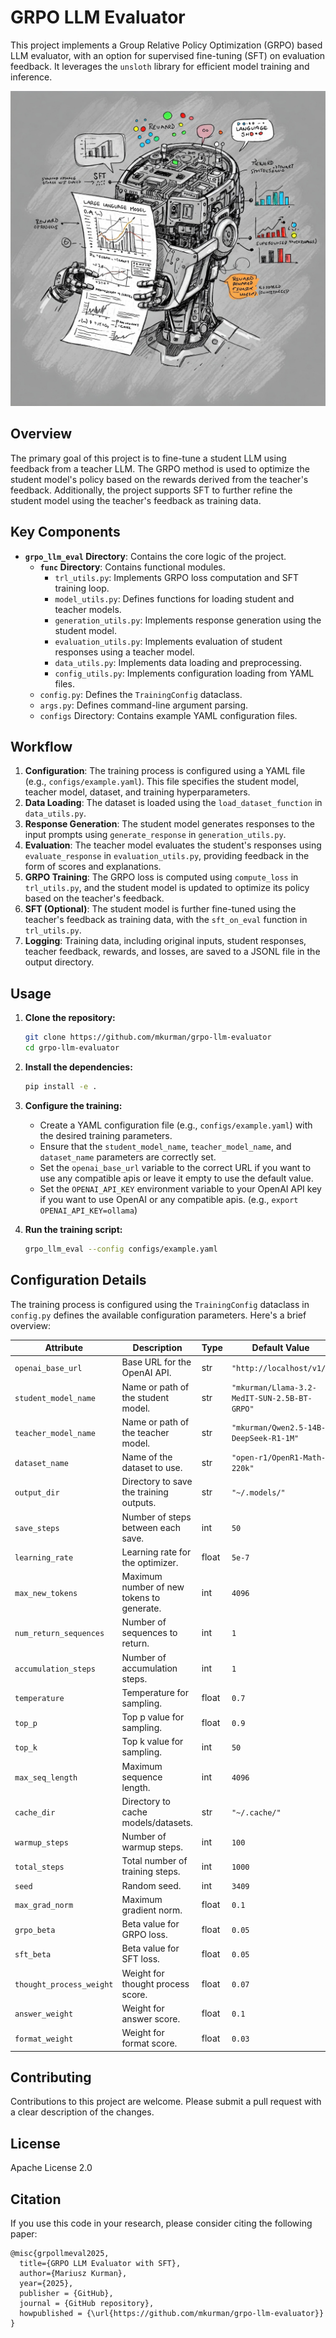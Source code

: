 # GRPO LLM Evaluator

This project implements a Group Relative Policy Optimization (GRPO) based LLM evaluator, with an option for supervised fine-tuning (SFT) on evaluation feedback. It leverages the `unsloth` library for efficient model training and inference.

![GRPO LLM Evaluator @ Imagen 3](image.jpeg)

## Overview

The primary goal of this project is to fine-tune a student LLM using feedback from a teacher LLM. The GRPO method is used to optimize the student model's policy based on the rewards derived from the teacher's feedback. Additionally, the project supports SFT to further refine the student model using the teacher's feedback as training data.

## Key Components

-   **`grpo_llm_eval` Directory**: Contains the core logic of the project.
    -   **`func` Directory**: Contains functional modules.
        -   `trl_utils.py`: Implements GRPO loss computation and SFT training loop.
        -   `model_utils.py`: Defines functions for loading student and teacher models.
        -   `generation_utils.py`: Implements response generation using the student model.
        -   `evaluation_utils.py`: Implements evaluation of student responses using a teacher model.
        -   `data_utils.py`: Implements data loading and preprocessing.
        -   `config_utils.py`: Implements configuration loading from YAML files.
    -   `config.py`: Defines the `TrainingConfig` dataclass.
    -   `args.py`: Defines command-line argument parsing.
    -   `configs` Directory: Contains example YAML configuration files.

## Workflow

1.  **Configuration**: The training process is configured using a YAML file (e.g., `configs/example.yaml`). This file specifies the student model, teacher model, dataset, and training hyperparameters.
2.  **Data Loading**: The dataset is loaded using the `load_dataset_function` in `data_utils.py`.
3.  **Response Generation**: The student model generates responses to the input prompts using `generate_response` in `generation_utils.py`.
4.  **Evaluation**: The teacher model evaluates the student's responses using `evaluate_response` in `evaluation_utils.py`, providing feedback in the form of scores and explanations.
5.  **GRPO Training**: The GRPO loss is computed using `compute_loss` in `trl_utils.py`, and the student model is updated to optimize its policy based on the teacher's feedback.
6.  **SFT (Optional)**: The student model is further fine-tuned using the teacher's feedback as training data, with the `sft_on_eval` function in `trl_utils.py`.
7.  **Logging**: Training data, including original inputs, student responses, teacher feedback, rewards, and losses, are saved to a JSONL file in the output directory.

## Usage

1.  **Clone the repository:**

    ```bash
    git clone https://github.com/mkurman/grpo-llm-evaluator
    cd grpo-llm-evaluator
    ```

2.  **Install the dependencies:**

    ```bash
    pip install -e .
    ```

3.  **Configure the training:**
    -   Create a YAML configuration file (e.g., `configs/example.yaml`) with the desired training parameters.
    -   Ensure that the `student_model_name`, `teacher_model_name`, and `dataset_name` parameters are correctly set.
    -   Set the `openai_base_url` variable to the correct URL if you want to use any compatible apis or leave it empty to use the default value.
    -   Set the `OPENAI_API_KEY` environment variable to your OpenAI API key if you want to use OpenAI or any compatible apis. (e.g., `export OPENAI_API_KEY=ollama`)

4.  **Run the training script:**

    ```bash
    grpo_llm_eval --config configs/example.yaml
    ```

## Configuration Details

The training process is configured using the `TrainingConfig` dataclass in `config.py` defines the available configuration parameters. Here's a brief overview:

| Attribute             | Description                               | Type    | Default Value                      |
| --------------------- | ----------------------------------------- | ------- | ---------------------------------- |
| `openai_base_url`     | Base URL for the OpenAI API.              | str     | `"http://localhost/v1/"`           |
| `student_model_name`  | Name or path of the student model.        | str     | `"mkurman/Llama-3.2-MedIT-SUN-2.5B-BT-GRPO"` |
| `teacher_model_name`  | Name or path of the teacher model.        | str     | `"mkurman/Qwen2.5-14B-DeepSeek-R1-1M"` |
| `dataset_name`        | Name of the dataset to use.               | str     | `"open-r1/OpenR1-Math-220k"`      |
| `output_dir`          | Directory to save the training outputs.   | str     | `"~/.models/"`                     |
| `save_steps`          | Number of steps between each save.        | int     | `50`                               |
| `learning_rate`       | Learning rate for the optimizer.          | float   | `5e-7`                             |
| `max_new_tokens`      | Maximum number of new tokens to generate. | int     | `4096`                             |
| `num_return_sequences`| Number of sequences to return.            | int     | `1`                                |
| `accumulation_steps`  | Number of accumulation steps.             | int     | `1`                                |
| `temperature`         | Temperature for sampling.                 | float   | `0.7`                              |
| `top_p`               | Top p value for sampling.                 | float   | `0.9`                              |
| `top_k`               | Top k value for sampling.                 | int     | `50`                               |
| `max_seq_length`      | Maximum sequence length.                  | int     | `4096`                             |
| `cache_dir`           | Directory to cache models/datasets.       | str     | `"~/.cache/"`                      |
| `warmup_steps`        | Number of warmup steps.                   | int     | `100`                              |
| `total_steps`         | Total number of training steps.           | int     | `1000`                             |
| `seed`                | Random seed.                              | int     | `3409`                             |
| `max_grad_norm`       | Maximum gradient norm.                      | float   | `0.1`                              |
| `grpo_beta`           | Beta value for GRPO loss.                 | float   | `0.05`                             |
| `sft_beta`            | Beta value for SFT loss.                  | float   | `0.05`                             |
| `thought_process_weight`| Weight for thought process score.       | float   | `0.07`                             |
| `answer_weight`       | Weight for answer score.                  | float   | `0.1`                              |
| `format_weight`         | Weight for format score.                  | float   | `0.03`                             |

## Contributing

Contributions to this project are welcome. Please submit a pull request with a clear description of the changes.

## License
Apache License 2.0

## Citation
If you use this code in your research, please consider citing the following paper:

```
@misc{grpollmeval2025,
  title={GRPO LLM Evaluator with SFT},
  author={Mariusz Kurman},
  year={2025},
  publisher = {GitHub},
  journal = {GitHub repository},
  howpublished = {\url{https://github.com/mkurman/grpo-llm-evaluator}}
}
```
